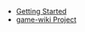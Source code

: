 - [Getting Started](quick-start.md)
- [game-wiki Project](https://github.com/sindresorhus/game-wiki)
